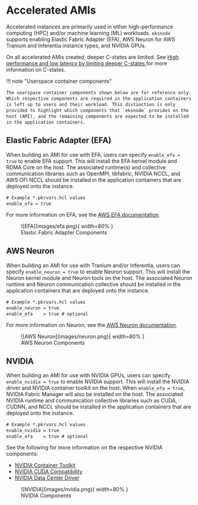 # Accelerated AMIs

Accelerated instances are primarily used in either high-performance computing (HPC) and/or machine learning (ML) workloads. `eksnode` supports enabling Elastic Fabric Adapter (EFA), AWS Neuron for AWS Tranium and Inferentia instance types, and NVIDIA GPUs.

On all accelerated AMIs created, deeper C-states are limited. See [High performance and low latency by limiting deeper C-states
](https://docs.aws.amazon.com/AWSEC2/latest/UserGuide/processor_state_control.html#c-states) for more information on C-states.

!!! note "Userspace container components"

    The userspace container components shown below are for reference only. Which respective components are required in the application containers is left up to users and their workload. This distinction is only provided to highlight which components that `eksnode` provides on the host (AMI), and the remaining components are expected to be installed in the application containers.

## Elastic Fabric Adapter (EFA)

When building an AMI for use with EFA, users can specify `enable_efa = true` to enable EFA support. This will install the EFA kernel module and RDMA Core on the host. The associated runtime(s) and collective communication libraries such as OpenMPI, libfabric, NVIDIA NCCL, and AWS OFI NCCL should be installed in the application containers that are deployed onto the instance.

```hcl
# Example *.pkrvars.hcl values
enable_efa = true
```

For more information on EFA, see the [AWS EFA documentation](https://docs.aws.amazon.com/AWSEC2/latest/UserGuide/efa.html).

<figure markdown>
  ![EFA](images/efa.png){ width=80% }
  <figcaption>Elastic Fabric Adapter Components</figcaption>
</figure>

## AWS Neuron

When building an AMI for use with Tranium and/or Inferentia, users can specify `enable_neuron = true` to enable Neuron support. This will install the Neuron kernel module and Neuron tools on the host. The associated Neuron runtime and Neuron communication collective should be installed in the application containers that are deployed onto the instance.

```hcl
# Example *.pkrvars.hcl values
enable_neuron = true
enable_efa    = true # optional
```

For more information on Neuron, see the [AWS Neuron documentation](https://awsdocs-neuron.readthedocs-hosted.com/en/latest/).

<figure markdown>
  ![AWS Neuron](images/neuron.png){ width=80% }
  <figcaption>AWS Neuron Components</figcaption>
</figure>

## NVIDIA

When building an AMI for use with NVIDIA GPUs, users can specify `enable_nvidia = true` to enable NVIDIA support. This will install the NVIDIA driver and NVIDIA container toolkit on the host. When `enable_efa = true`, NVIDIA Fabric Manager will also be installed on the host. The associated NVIDIA runtime and communication collective libraries such as CUDA, CUDNN, and NCCL should be installed in the application containers that are deployed onto the instance.

```hcl
# Example *.pkrvars.hcl values
enable_nvidia = true
enable_efa    = true # optional
```

See the following for more information on the respective NVIDIA components:

- [NVIDIA Container Toolkit](https://docs.nvidia.com/datacenter/cloud-native/container-toolkit/latest/index.html)
- [NVIDIA CUDA Compatibility](https://docs.nvidia.com/deploy/cuda-compatibility/index.html)
- [NVIDIA Data Center Driver](https://docs.nvidia.com/datacenter/tesla/index.html)

<figure markdown>
  ![NVIDIA](images/nvidia.png){ width=80% }
  <figcaption>NVIDIA Components</figcaption>
</figure>
